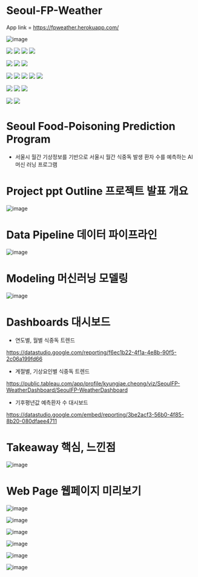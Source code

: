 # Seoul-FP-Weather

App link = https://fpweather.herokuapp.com/

![image](https://user-images.githubusercontent.com/109939415/199650581-d2ed1480-7577-412a-b321-7cd36b9d42f9.png)

<img src="https://img.shields.io/badge/Python-3776AB?style=for-the-badge&logo=python&logoColor=white"></a>
<img src="https://img.shields.io/badge/Jupyter-F37626?style=for-the-badge&logo=Jupyter&logoColor=white"></a>
<img src="https://img.shields.io/badge/HTML5-E34F26?style=for-the-badge&logo=HTML5&logoColor=white"></a>
<img src="https://img.shields.io/badge/CSS3-1572B6?style=for-the-badge&logo=CSS3&logoColor=white"></a>

<img src="https://img.shields.io/badge/Visual Studio Code-007ACC?style=for-the-badge&logo=Visual Studio Code&logoColor=white"></a>
<img src="https://img.shields.io/badge/Microsoft PowerPoint-B7472A?style=for-the-badge&logo=Microsoft PowerPoint&logoColor=white">
<img src="https://img.shields.io/badge/Microsoft Excel-217346?style=for-the-badge&logo=Microsoft Excel&logoColor=white">

<img src="https://img.shields.io/badge/PostgreSQL-4169E1?style=for-the-badge&logo=PostgreSQL&logoColor=white"></a>
<img src="https://img.shields.io/badge/Amazon AWS-232F3E?style=for-the-badge&logo=Amazon AWS&logoColor=white"></a>
<img src="https://img.shields.io/badge/Amazon RDS-527FFF?style=for-the-badge&logo=Amazon RDS&logoColor=white"></a>
<img src="https://img.shields.io/badge/Heroku-430098?style=for-the-badge&logo=Heroku&logoColor=white"></a>
<img src="https://img.shields.io/badge/Flask-000000?style=for-the-badge&logo=Flask&logoColor=white"></a>

<img src="https://img.shields.io/badge/NumPy-013243?style=for-the-badge&logo=NumPy&logoColor=white"/></a>
<img src="https://img.shields.io/badge/pandas-150458?style=for-the-badge&logo=pandas&logoColor=white"/></a>
<img src="https://img.shields.io/badge/scikit learn-F7931E?style=for-the-badge&logo=scikit learn&logoColor=white"/></a>

<img src="https://img.shields.io/badge/Looker-4285F4?style=for-the-badge&logo=Looker&logoColor=white"></a>
<img src="https://img.shields.io/badge/Tableau-E97627?style=for-the-badge&logo=Tableau&logoColor=white"></a>

# Seoul Food-Poisoning Prediction Program
- 서울시 월간 기상정보를 기반으로 서울시 월간 식중독 발생 환자 수를 예측하는 AI 머신 러닝 프로그램

# Project ppt Outline 프로젝트 발표 개요

![image](https://user-images.githubusercontent.com/109939415/199651758-4992cfbd-70a3-4dfc-8b02-9008eafde3d5.png)

# Data Pipeline 데이터 파이프라인

![image](https://user-images.githubusercontent.com/109939415/199651910-77cb395a-0621-4665-bec7-ab5023765b7f.png)

# Modeling 머신러닝 모델링

![image](https://user-images.githubusercontent.com/109939415/199652038-6b748ec5-b76e-44d4-b011-14dd4f11035a.png)

# Dashboards 대시보드
- 연도별, 월별 식중독 트렌드

<https://datastudio.google.com/reporting/f6ec1b22-4f1a-4e8b-90f5-2c06a199fd66>

- 계절별, 기상요인별 식중독 트렌드

<https://public.tableau.com/app/profile/kyungjae.cheong/viz/SeoulFP-WeatherDashboard/SeoulFP-WeatherDashboard>

- 기후평년값 예측환자 수 대시보드

<https://datastudio.google.com/embed/reporting/3be2acf3-56b0-4f85-8b20-080dfaee4711>


# Takeaway 핵심, 느낀점

![image](https://user-images.githubusercontent.com/109939415/199652168-2c81e0b7-fc98-4725-b794-b13b5e76369f.png)

# Web Page 웹페이지 미리보기

![image](https://user-images.githubusercontent.com/109939415/199652250-e1bdf2d2-a804-4c7b-a905-8a0658d696e8.png)

![image](https://user-images.githubusercontent.com/109939415/199652314-9ccea1de-d9d6-48a8-94ee-39f4684f8e5e.png)

![image](https://user-images.githubusercontent.com/109939415/199652337-13eaac61-8dff-4abc-9e07-de53218c7321.png)

![image](https://user-images.githubusercontent.com/109939415/199652373-0befbff7-7507-46da-bd01-c16a7dd233e3.png)

![image](https://user-images.githubusercontent.com/109939415/199652383-739dcc01-40f8-4493-8487-813f4bbce7aa.png)

![image](https://user-images.githubusercontent.com/109939415/199652447-4928c0b9-5379-4feb-b2e9-7daaa5388911.png)
